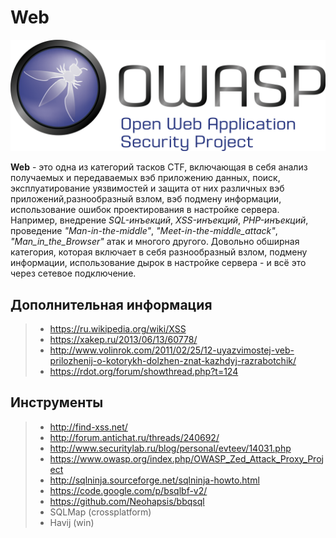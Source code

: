 # Web
![enter image description here](img/owasp_logo.png)

__Web__ - это одна из категорий тасков CTF, включающая в себя анализ получаемых и передаваемых вэб приложению данных, поиск, эксплуатирование уязвимостей и защита от них различных вэб приложений,разнообразный взлом, вэб  подмену информации, использование ошибок проектирования в настройке сервера. Например, внедрение *SQL-инъекций*, *XSS-инъекций*, *PHP-инъекций*, проведение *"Man-in-the-middle"*, *"Meet-in-the-middle_attack"*, *"Man_in_the_Browser"* атак и многого другого.
Довольно обширная категория, которая включает в себя разнообразный взлом, подмену информации, использование дырок в настройке сервера - и всё это через сетевое подключение.

## Дополнительная информация
> * https://ru.wikipedia.org/wiki/XSS
> * https://xakep.ru/2013/06/13/60778/
> * http://www.volinrok.com/2011/02/25/12-uyazvimostej-veb-prilozhenij-o-kotorykh-dolzhen-znat-kazhdyj-razrabotchik/
> * https://rdot.org/forum/showthread.php?t=124

## Инструменты
> * http://find-xss.net/
> * http://forum.antichat.ru/threads/240692/
> * http://www.securitylab.ru/blog/personal/evteev/14031.php
> * https://www.owasp.org/index.php/OWASP_Zed_Attack_Proxy_Project
> * http://sqlninja.sourceforge.net/sqlninja-howto.html
> * https://code.google.com/p/bsqlbf-v2/
> * https://github.com/Neohapsis/bbqsql
> * SQLMap (crossplatform)
> * Havij (win)
